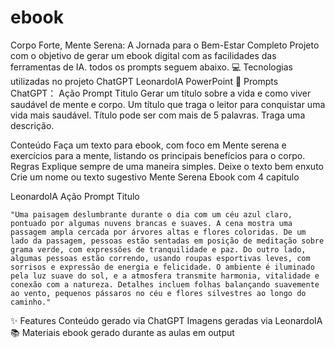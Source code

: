 # ebook
Corpo Forte, Mente Serena: A Jornada para o Bem-Estar Completo
Projeto com o objetivo de gerar um ebook digital com as facilidades das ferramentas de IA. todos os prompts seguem abaixo.
💻 Tecnologias utilizadas no projeto
ChatGPT
LeonardoIA
PowerPoint
🧠 Prompts
ChatGPT：
Ação	Prompt
Titulo	Gerar um título sobre a vida e como viver saudável de mente e corpo. 
Um título que traga o leitor para conquistar uma vida mais saudável.
Título pode ser com mais de 5 palavras.
Traga uma descrição.

Conteúdo	Faça um texto para ebook, com foco em Mente serena e exercícios para a mente, listando os principais benefícios para o corpo.
Regras
Explique sempre de uma maneira simples.
Deixe o texto bem enxuto
Crie um nome ou texto sugestivo
Mente Serena
Ebook com 4 capitulo

LeonardoIA
Ação	Prompt
Titulo


	"Uma paisagem deslumbrante durante o dia com um céu azul claro, pontuado por algumas nuvens brancas e suaves. A cena mostra uma passagem ampla cercada por árvores altas e flores coloridas. De um lado da passagem, pessoas estão sentadas em posição de meditação sobre grama verde, com expressões de tranquilidade e paz. Do outro lado, algumas pessoas estão correndo, usando roupas esportivas leves, com sorrisos e expressão de energia e felicidade. O ambiente é iluminado pela luz suave do sol, e a atmosfera transmite harmonia, vitalidade e conexão com a natureza. Detalhes incluem folhas balançando suavemente ao vento, pequenos pássaros no céu e flores silvestres ao longo do caminho."

✨ Features
Conteúdo gerado via ChatGPT
Imagens geradas via LeonardoIA
📚 Materiais
ebook gerado durante as aulas em output


